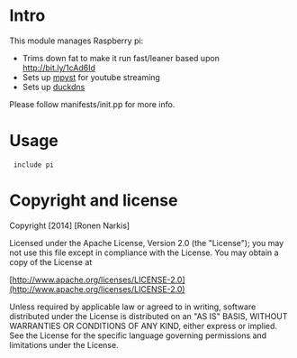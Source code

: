 # Intro
This module manages Raspberry pi:

  * Trims down fat to make it run fast/leaner based upon http://bit.ly/1cAd6Id
  * Sets up [mpyst](https://github.com/np1/mps-youtube) for youtube streaming
  * Sets up [duckdns](https://duckdns.org/)

Please follow manifests/init.pp for more info.

# Usage

```puppet
 include pi
```

# Copyright and license

Copyright [2014] [Ronen Narkis]

Licensed under the Apache License, Version 2.0 (the "License");
you may not use this file except in compliance with the License.
You may obtain a copy of the License at

  [http://www.apache.org/licenses/LICENSE-2.0](http://www.apache.org/licenses/LICENSE-2.0)

Unless required by applicable law or agreed to in writing, software
distributed under the License is distributed on an "AS IS" BASIS,
WITHOUT WARRANTIES OR CONDITIONS OF ANY KIND, either express or implied.
See the License for the specific language governing permissions and
limitations under the License.
